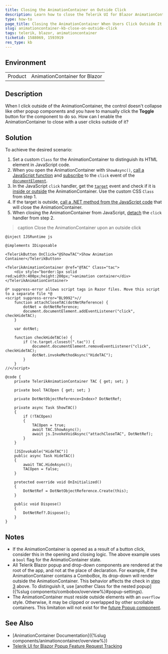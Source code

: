 ```yaml
---
title: Closing the AnimationContainer on Outside Click
description: Learn how to close the Telerik UI for Blazor AnimationContainer when the user clicks outside the component.
type: how-to
page_title: Closing the AnimationContainer When Users Click Outside It
slug: animationcontainer-kb-close-on-outside-click
tags: telerik, blazor, animationcontainer
ticketid: 1588069, 1593919
res_type: kb
---
```


## Environment

<table>
    <tbody>
        <tr>
            <td>Product</td>
            <td>AnimationContainer for Blazor</td>
        </tr>
    </tbody>
</table>


## Description

When I click outside of the AnimationContainer, the control doesn't collapse like other popup components and you have to manually click the **Toggle** button for the component to do so. How can I enable the AnimationContainer to close with a user clicks outside of it?


## Solution

To achieve the desired scenario:

1. Set a custom `Class` for the AnimationContainer to distinguish its HTML element in JavaScript code.
1. When you open the AnimationContainer with `ShowAsync()`, [call a JavaScript function](https://learn.microsoft.com/en-us/aspnet/core/blazor/javascript-interoperability/call-javascript-from-dotnet) and [subscribe](https://developer.mozilla.org/en-US/docs/Web/API/EventTarget/addEventListener) to the `click` event of the [`documentElement`](https://developer.mozilla.org/en-US/docs/Web/API/Document/documentElement).
1. In the JavaScript `click` handler, get the [`target`](https://developer.mozilla.org/en-US/docs/Web/API/Element/click_event) event and check if it is [inside or outside](https://developer.mozilla.org/en-US/docs/Web/API/Element/closest) the AnimationContainer. Use the custom CSS `Class` from step 1.
1. If the target is outside, [call a .NET method from the JavaScript code](https://learn.microsoft.com/en-us/aspnet/core/blazor/javascript-interoperability/call-dotnet-from-javascript) that will close the AnimationContainer.
1. When closing the AnimationContainer from JavaScript, [detach](https://developer.mozilla.org/en-US/docs/Web/API/EventTarget/removeEventListener) the `click` handler from step 2.

>caption Close the AnimationContainer upon an outside click

````CSHTML
@inject IJSRuntime js

@implements IDisposable

<TelerikButton OnClick="@ShowTAC">Show Animation Container</TelerikButton>

<TelerikAnimationContainer @ref="@TAC" Class="tac">
    <div style="border:1px solid red;width:400px;height:200px;">animation container</div>
</TelerikAnimationContainer>

@* suppress-error allows script tags in Razor files. Move this script to a separate file *@
<script suppress-error="BL9992">//
    function attachCloseTAC(dotNetReference) {
        dotNet = dotNetReference;
        document.documentElement.addEventListener("click", checkHideTAC);
    }

    var dotNet;

    function checkHideTAC(e) {
        if (!e.target.closest(".tac")) {
            document.documentElement.removeEventListener("click", checkHideTAC);
            dotNet.invokeMethodAsync("HideTAC");
        }
    }
//</script>

@code {
    private TelerikAnimationContainer TAC { get; set; }

    private bool TACOpen { get; set; }

    private DotNetObjectReference<Index>? DotNetRef;

    private async Task ShowTAC()
    {
        if (!TACOpen)
        {
            TACOpen = true;
            await TAC.ShowAsync();
            await js.InvokeVoidAsync("attachCloseTAC", DotNetRef);
        }
    }

    [JSInvokable("HideTAC")]
    public async Task HideTAC()
    {
        await TAC.HideAsync();
        TACOpen = false;
    }

    protected override void OnInitialized()
    {
        DotNetRef = DotNetObjectReference.Create(this);
    }

    public void Dispose()
    {
        DotNetRef?.Dispose();
    }
}
````

## Notes

* If the AnimationContainer is opened as a result of a button click, consider this in the opening and closing logic. The above example uses a `bool` flag for the AnimatioContainer state.
* All Telerik Blazor popup and drop-down components are rendered at the root of the app, and not at the place of declaration. For example, if the AnimationContainer contains a ComboBox, its drop-down will render outside the AnimationContainer. This behavior affects the check in [step 3](#solution) above. To distinguish it, use [another Class for the nested popup]({%slug components/combobox/overview%}#popup-settings).
* The AnimationContainer must reside outside elements with an `overflow` style. Otherwise, it may be clipped or overlapped by other scrollable containers. This limitation will not exist for the [future Popup component](https://feedback.telerik.com/blazor/1506370-dropdown-container-popup-component-tied-to-an-anchor-for-positioning).


## See Also

* [AnimationContainer Documentation]({%slug components/animationcontainer/overview%})
* [Telerik UI for Blazor Popup Feature Request Tracking](https://feedback.telerik.com/blazor/1506370-dropdown-container-popup-component-tied-to-an-anchor-for-positioning)

